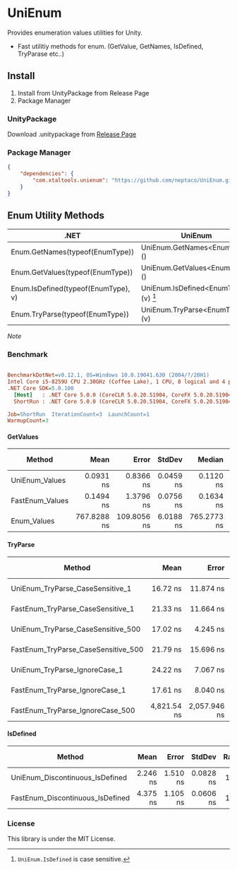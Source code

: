 # UniEnum

Provides enumeration values utilities for Unity.

- Fast utilitiy methods for enum. (GetValue, GetNames, IsDefined, TryParase etc..)

## Install

1. Install from UnityPackage from Release Page
2. Package Manager

### UnityPackage

Download .unitypackage from [Release Page](https://github.com/neptaco/UniEnum/releases)

### Package Manager

```manifest.json
{
    "dependencies": {
        "com.xtaltools.unienum": "https://github.com/neptaco/UniEnum.git?path=src/UniEnum.Unity/Assets/UniEnum"
    }
}
```


## Enum Utility Methods

|.NET|UniEnum|
|----|-------|
|Enum.GetNames(typeof(EnumType))|UniEnum.GetNames\<EnumType>()|
|Enum.GetValues(typeof(EnumType))|UniEnum.GetValues\<EnumType>()|
|Enum.IsDefined(typeof(EnumType), v)|UniEnum.IsDefined\<EnumType>(v) [^1]|
|Enum.TryParse(typeof(EnumType))|UniEnum.TryParse\<EnumType>(v)|


*Note*

[^1]: `UniEnum.IsDefined` is case sensitive.

### Benchmark

``` ini

BenchmarkDotNet=v0.12.1, OS=Windows 10.0.19041.630 (2004/?/20H1)
Intel Core i5-8259U CPU 2.30GHz (Coffee Lake), 1 CPU, 8 logical and 4 physical cores
.NET Core SDK=5.0.100
  [Host]   : .NET Core 5.0.0 (CoreCLR 5.0.20.51904, CoreFX 5.0.20.51904), X64 RyuJIT  [AttachedDebugger]
  ShortRun : .NET Core 5.0.0 (CoreCLR 5.0.20.51904, CoreFX 5.0.20.51904), X64 RyuJIT

Job=ShortRun  IterationCount=3  LaunchCount=1  
WarmupCount=3  

```

#### GetValues

|          Method |        Mean |       Error |    StdDev |      Median |     Ratio |  RatioSD |  Gen 0 | Gen 1 | Gen 2 | Allocated |
|---------------- |------------:|------------:|----------:|------------:|----------:|---------:|-------:|------:|------:|----------:|
|  UniEnum_Values |   0.0931 ns |   0.8366 ns | 0.0459 ns |   0.1120 ns |      1.00 |     0.00 |      - |     - |     - |         - |
| FastEnum_Values |   0.1494 ns |   1.3796 ns | 0.0756 ns |   0.1634 ns |      2.44 |     2.54 |      - |     - |     - |         - |
|     Enum_Values | 767.8288 ns | 109.8056 ns | 6.0188 ns | 765.2773 ns | 10,559.26 | 7,092.53 | 0.0706 |     - |     - |     224 B |

#### TryParse

|                              Method |        Mean |        Error |     StdDev |  Ratio | RatioSD | Gen 0 | Gen 1 | Gen 2 | Allocated |
|------------------------------------ |------------:|-------------:|-----------:|-------:|--------:|------:|------:|------:|----------:|
|    UniEnum_TryParse_CaseSensitive_1 |    16.72 ns |    11.874 ns |   0.651 ns |   1.00 |    0.00 |     - |     - |     - |         - |
|   FastEnum_TryParse_CaseSensitive_1 |    21.33 ns |    11.664 ns |   0.639 ns |   1.28 |    0.09 |     - |     - |     - |         - |
|  UniEnum_TryParse_CaseSensitive_500 |    17.02 ns |     4.245 ns |   0.233 ns |   1.02 |    0.05 |     - |     - |     - |         - |
| FastEnum_TryParse_CaseSensitive_500 |    21.79 ns |    15.696 ns |   0.860 ns |   1.31 |    0.08 |     - |     - |     - |         - |
|       UniEnum_TryParse_IgnoreCase_1 |    24.22 ns |     7.067 ns |   0.387 ns |   1.45 |    0.03 |     - |     - |     - |         - |
|      FastEnum_TryParse_IgnoreCase_1 |    17.61 ns |     8.040 ns |   0.441 ns |   1.05 |    0.06 |     - |     - |     - |         - |
|    FastEnum_TryParse_IgnoreCase_500 | 4,821.54 ns | 2,057.946 ns | 112.803 ns | 288.58 |    9.61 |     - |     - |     - |         - |

#### IsDefined

|                           Method |     Mean |    Error |    StdDev | Ratio | RatioSD | Gen 0 | Gen 1 | Gen 2 | Allocated |
|--------------------------------- |---------:|---------:|----------:|------:|--------:|------:|------:|------:|----------:|
|  UniEnum_Discontinuous_IsDefined | 2.246 ns | 1.510 ns | 0.0828 ns |  1.00 |    0.00 |     - |     - |     - |         - |
| FastEnum_Discontinuous_IsDefined | 4.375 ns | 1.105 ns | 0.0606 ns |  1.95 |    0.05 |     - |     - |     - |         - |


### License

This library is under the MIT License.
